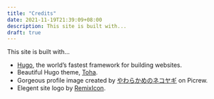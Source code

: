 ```yaml
---
title: "Credits"
date: 2021-11-19T21:39:09+08:00
description: This site is built with...
draft: true
---
```


This site is built with...
* [Hugo](https://gohugo.io/), the world’s fastest framework for building websites.
* Beautiful Hugo theme, [Toha](https://github.com/hugo-toha/toha).
* Gorgeous profile image created by [やわらかめのネコヤギ](https://picrew.me/image_maker/197705) on Picrew.
* Elegent site logo by [RemixIcon](https://remixicon.com/).